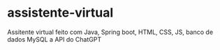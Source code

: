 # assistente-virtual
Assitente virtual feito com Java, Spring boot, HTML, CSS, JS, banco de dados MySQL a API do ChatGPT

